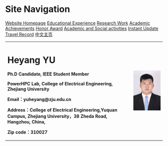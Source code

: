# Site Navigation
<a href="/index.html">Website Homepage</a>
<a href="/jiaoyu.html">Educational Experience</a>
<a href="/yanjiugongzuo.html">Research Work</a>
<a href="/xueshuchengguo.html">Academic Achievements</a>
<a href="/rongyujiangli.html">Honor Award</a>
<a href="/xueshuhuodong.html">Academic and Social activities</a>
<a href="/jishigengxin.html">Instant Update</a>
<a href="/qita.html">Travel Record</a>
<a href="/englishversion.html">中文主页</a>


<table border="0">
  <tr>
    <td width="80%">
      <h1>Heyang YU</h1>
      <p><b>Ph.D Candidate, IEEE Student Member</b></p>
      <p><b>PowerHPC Lab, College of Electrical Engineering, Zhejiang University</b></p>
      <p><b>Email：yuheyang@zju.edu.cn</b></p>
      <p><b>Address：College of Electrical Engineering,Yuquan Campus, Zhejiang University，38 Zheda Road, Hangzhou, China,</b></p>
      <p><b>Zip code：310027</b></p>
    </td>
    <td width="20%">
      <img src="/YY.jpg" width="100%">      
    </td>
  </tr>
</table>
